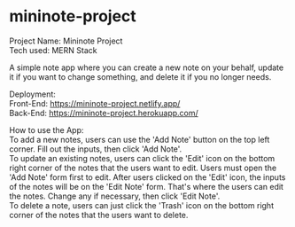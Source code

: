 # mininote-project
Project Name: Mininote Project  
Tech used: MERN Stack

A simple note app where you can create a new note on your behalf, update it if you want to change something, and delete it if you no longer needs.

Deployment:   
  Front-End: https://mininote-project.netlify.app/  
  Back-End: https://mininote-project.herokuapp.com/

How to use the App:  
To add a new notes, users can use the 'Add Note' button on the top left corner. Fill out the inputs, then click 'Add Note'.  
To update an existing notes, users can click the 'Edit' icon on the bottom right corner of the notes that the users want to edit. Users must open the 'Add Note' form first to edit. After users clicked on the 'Edit' icon, the inputs of the notes will be on the 'Edit Note' form. That's where the users can edit the notes. Change any if necessary, then click 'Edit Note'.  
To delete a note, users can just click the 'Trash' icon on the bottom right corner of the notes that the users want to delete.


